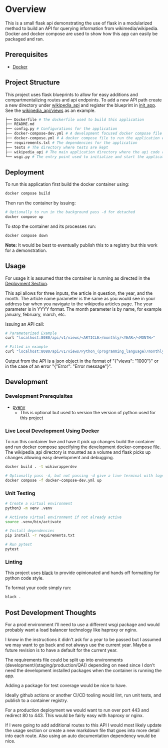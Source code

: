 # Overview

This is a small flask api demonstrating the use of flask in a modularized method to build an API for querying information
from wikimedia/wikipedia. Docker and docker compose are used to show how this app can easily be packaged and ran.

## Prerequisites

- [Docker](https://docs.docker.com/engine/install/)

## Project Structure

This project uses flask blueprints to allow for easy additions and compartmentalizing routes and api endpoints. To add a
new API path create a new directory under [wikipedia_api](./wikipedia_api/) and register the blueprint in
[init_app](./wikipedia_api/__init__.py). See the [wikipedia_api/views](./wikipedia_api/views/) as an example.

```bash
├── Dockerfile # The dockerfile used to build this application
├── README.md
├── config.py # Configurations for the application
├── docker-compose-dev.yml # A development focused docker compose file
├── docker-compose.yml # A docker compose file to run the application without the intent of testing, updating, development
├── requirements.txt # The dependencies for the application
├── tests # The directory where tests are kept
├── wikipedia_api # The main application directory where the api code resides
└── wsgi.py # The entry point used to initialize and start the application
```

## Deployment

To run this application first build the docker container using:

```bash
docker compose build
```

Then run the container by issuing:

```bash
# Optionally to run in the background pass -d for detached
docker compose up
```

To stop the container and its processes run:

```bash
docker compose down
```

__Note:__ It would be best to eventually publish this to a registry but this work for a demonstration.

## Usage

For usage it is assumed that the container is running as directed in the [Deployment Section](#deployment).

This api allows for three inputs, the article in question, the year, and the month. The article name parameter is the
same as you would see in your address bar when you navigate to the wikipedia articles page. The year parameter is in
YYYY format. The month parameter is by name, for example january, february, march, etc.

Issuing an API call:

```bash
# Parameterized Example
curl "localhost:8080/api/v1/views/<ARTICLE>/monthly/<YEAR>/<MONTH>"

# Filled in example
curl "localhost:8080/api/v1/views/Python_(programming_language)/monthly/2022/july"
```

Output from the API is a json object in the format of "{"views": "1000"}" or in the case of an error
"{"Error": "Error message"}".

## Development

### Development Prerequisites

- [pyenv](https://github.com/pyenv/pyenv?tab=readme-ov-file#installation)
    - This is optional but used to version the version of python used for this project

### Live Local Development Using Docker

To run this container live and have it pick up changes build the container and run docker compose specifying the
development docker-compose file. The wikipedia_api directory is mounted as a volume and flask picks up changes allowing
easy development and debugging.

```bash
docker build . -t wikiwrapperdev

# Optionally pass -d, but not passing -d give a live terminal with logs
docker compose -f docker-compose-dev.yml up
```

### Unit Testing

```bash
# Create a virtual environment
python3 -m venv .venv

# Activate virtual environment if not already active
source .venv/bin/activate

# Install dependencies
pip install -r requirements.txt

# Run pytest
pytest
```

### Linting

This project uses [black](https://github.com/psf/black) to provide opinionated and hands off formatting for python code
style.

To format your code simply run:
```bash
black .
```

## Post Development Thoughts

For a prod environment I'll need to use a different wsgi package and would probably want a load balancer technology like
haproxy or nginx.

I know in the instructions it didn't ask for a year to be passed but I assumed we may want to go back and not always use
the current year. Maybe a future revision is to have a default for the current year.

The requirements file could be split up into environments (development/(staging/production/QA)) depending on need since I
don't need the development installed packages when the container is running the app.

Adding a package for test coverage would be nice to have.

Ideally github actions or another CI/CD tooling would lint, run unit tests, and publish to a container registry.

For a production deployment we would want to run over port 443 and redirect 80 to 443. This would be fairly easy with
haproxy or nginx.

If I were going to add additional routes to this API I would most likely update the usage section or create a new
markdown file that goes into more detail into each route. Also using an auto documentation dependency would be nice.
